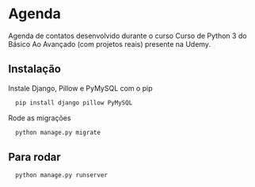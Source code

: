 # Agenda

Agenda de contatos desenvolvido durante o curso Curso de Python 3 do Básico Ao Avançado (com projetos reais) presente na Udemy.


## Instalação

Instale Django, Pillow e PyMySQL com o pip

```bash
  pip install django pillow PyMySQL
```

Rode as migrações

```bash
  python manage.py migrate
```
## Para rodar

```bash
  python manage.py runserver
```
